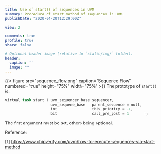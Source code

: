 ```yaml
---
title: Use of start() of sequences in UVM
summary: Procedure of start method of sequences in UVM.
publishDate: "2020-04-20T12:29:00Z"

view: 2

comments: true
profile: true
share: false

# Optional header image (relative to `static/img/` folder).
header:
  caption: ""
  image: ""
---
```

{{< figure src="sequence_flow.png" caption="Sequence Flow" numbered="true" height="75%" width="75%" >}}
The prototype of `start()` is:

```verilog
virtual task start ( uvm_sequencer_base sequencer,
                     uvm_sequene_base   parent_sequence = null,
                     int                this_priority = -1,
                     bit                call_pre_post = 1       );
```

The first argument must be set, others being optional.





Reference:

[1] https://www.chipverify.com/uvm/how-to-execute-sequences-via-start-method